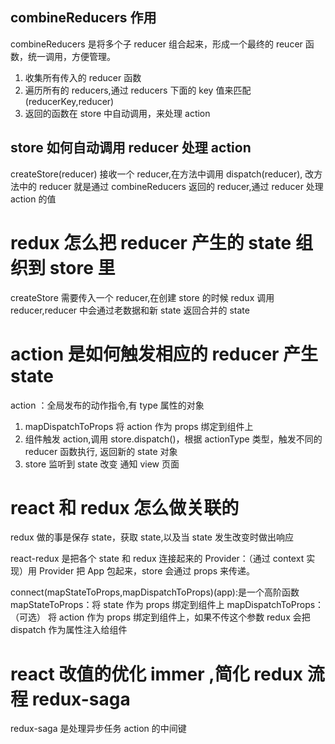 ## combineReducers 作用

combineReducers 是将多个子 reducer 组合起来，形成一个最终的 reucer 函数，统一调用，方便管理。

1. 收集所有传入的 reducer 函数
2. 遍历所有的 reducers,通过 reducers 下面的 key 值来匹配(reducerKey,reducer)
3. 返回的函数在 store 中自动调用，来处理 action

## store 如何自动调用 reducer 处理 action

createStore(reducer) 接收一个 reducer,在方法中调用 dispatch(reducer), 改方法中的 reducer 就是通过 combineReducers 返回的 reducer,通过 reducer 处理 action 的值

# redux 怎么把 reducer 产生的 state 组织到 store 里

createStore 需要传入一个 reducer,在创建 store 的时候 redux 调用 reducer,reducer 中会通过老数据和新 state 返回合并的 state

# action 是如何触发相应的 reducer 产生 state

action ：全局发布的动作指令,有 type 属性的对象

1. mapDispatchToProps 将 action 作为 props 绑定到组件上
2. 组件触发 action,调用 store.dispatch()，根据 actionType 类型，触发不同的 reducer 函数执行, 返回新的 state 对象
3. store 监听到 state 改变 通知 view 页面

# react 和 redux 怎么做关联的

redux 做的事是保存 state，获取 state,以及当 state 发生改变时做出响应

react-redux 是把各个 state 和 redux 连接起来的
Provider：（通过 context 实现）用 Provider 把 App 包起来，store 会通过 props 来传递。

connect(mapStateToProps,mapDispatchToProps)(app):是一个高阶函数
mapStateToProps：将 state 作为 props 绑定到组件上
mapDispatchToProps：（可选） 将 action 作为 props 绑定到组件上，如果不传这个参数 redux 会把 dispatch 作为属性注入给组件

# react 改值的优化 immer ,简化 redux 流程 redux-saga

redux-saga 是处理异步任务 action 的中间键
